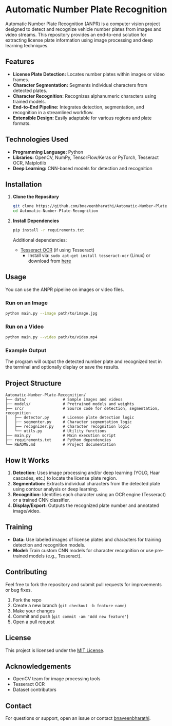 # Automatic Number Plate Recognition

Automatic Number Plate Recognition (ANPR) is a computer vision project designed to detect and recognize vehicle number plates from images and video streams. This repository provides an end-to-end solution for extracting license plate information using image processing and deep learning techniques.

## Features

- **License Plate Detection:** Locates number plates within images or video frames.
- **Character Segmentation:** Segments individual characters from detected plates.
- **Character Recognition:** Recognizes alphanumeric characters using trained models.
- **End-to-End Pipeline:** Integrates detection, segmentation, and recognition in a streamlined workflow.
- **Extensible Design:** Easily adaptable for various regions and plate formats.

## Technologies Used

- **Programming Language:** Python
- **Libraries:** OpenCV, NumPy, TensorFlow/Keras or PyTorch, Tesseract OCR, Matplotlib
- **Deep Learning:** CNN-based models for detection and recognition

## Installation

1. **Clone the Repository**
   ```sh
   git clone https://github.com/bnaveenbharathi/Automatic-Number-Plate-Recognition.git
   cd Automatic-Number-Plate-Recognition
   ```

2. **Install Dependencies**
   ```sh
   pip install -r requirements.txt
   ```

   Additional dependencies:
   - [Tesseract OCR](https://github.com/tesseract-ocr/tesseract) (if using Tesseract)
     - Install via: `sudo apt-get install tesseract-ocr` (Linux) or download from [here](https://github.com/tesseract-ocr/tesseract/wiki)

## Usage

You can use the ANPR pipeline on images or video files.

### Run on an Image

```sh
python main.py --image path/to/image.jpg
```

### Run on a Video

```sh
python main.py --video path/to/video.mp4
```

### Example Output

The program will output the detected number plate and recognized text in the terminal and optionally display or save the results.

## Project Structure

```
Automatic-Number-Plate-Recognition/
├── data/                # Sample images and videos
├── models/              # Pretrained models and weights
├── src/                 # Source code for detection, segmentation, recognition
│   ├── detector.py      # License plate detection logic
│   ├── segmenter.py     # Character segmentation logic
│   ├── recognizer.py    # Character recognition logic
│   └── utils.py         # Utility functions
├── main.py              # Main execution script
├── requirements.txt     # Python dependencies
└── README.md            # Project documentation
```

## How It Works

1. **Detection:** Uses image processing and/or deep learning (YOLO, Haar cascades, etc.) to locate the license plate region.
2. **Segmentation:** Extracts individual characters from the detected plate using contour analysis or deep learning.
3. **Recognition:** Identifies each character using an OCR engine (Tesseract) or a trained CNN classifier.
4. **Display/Export:** Outputs the recognized plate number and annotated image/video.

## Training

- **Data:** Use labeled images of license plates and characters for training detection and recognition models.
- **Model:** Train custom CNN models for character recognition or use pre-trained models (e.g., Tesseract).

## Contributing

Feel free to fork the repository and submit pull requests for improvements or bug fixes.

1. Fork the repo
2. Create a new branch (`git checkout -b feature-name`)
3. Make your changes
4. Commit and push (`git commit -am 'Add new feature'`)
5. Open a pull request

## License

This project is licensed under the [MIT License](LICENSE).

## Acknowledgements

- OpenCV team for image processing tools
- Tesseract OCR
- Dataset contributors

## Contact

For questions or support, open an issue or contact [bnaveenbharathi](https://github.com/bnaveenbharathi).
